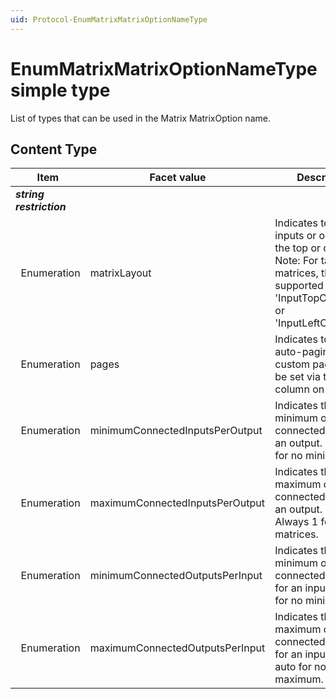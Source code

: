 ```yaml
---
uid: Protocol-EnumMatrixMatrixOptionNameType
---
```


# EnumMatrixMatrixOptionNameType simple type

List of types that can be used in the Matrix MatrixOption name.

## Content Type

|Item|Facet value|Description|
|--- |--- |--- |
|***string restriction***|||
|&nbsp;&nbsp;Enumeration|matrixLayout|Indicates to position inputs or outputs at the top or on the left. Note: For table matrices, the only supported values are 'InputTopOutputLeft' or 'InputLeftOutputTop'.|
|&nbsp;&nbsp;Enumeration|pages|Indicates to enable auto-paging. Note: custom pages can be set via the page column on the table.|
|&nbsp;&nbsp;Enumeration|minimumConnectedInputsPerOutput|Indicates the minimum of connected inputs for an output. Note: 0 for no minimum.|
|&nbsp;&nbsp;Enumeration|maximumConnectedInputsPerOutput|Indicates the maximum of connected inputs for an output. Note: Always 1 for table matrices.|
|&nbsp;&nbsp;Enumeration|minimumConnectedOutputsPerInput|Indicates the minimum of connected outputs for an input. Note: 0 for no minimum.|
|&nbsp;&nbsp;Enumeration|maximumConnectedOutputsPerInput|Indicates the maximum of connected outputs for an input. Note: auto for no maximum.|

